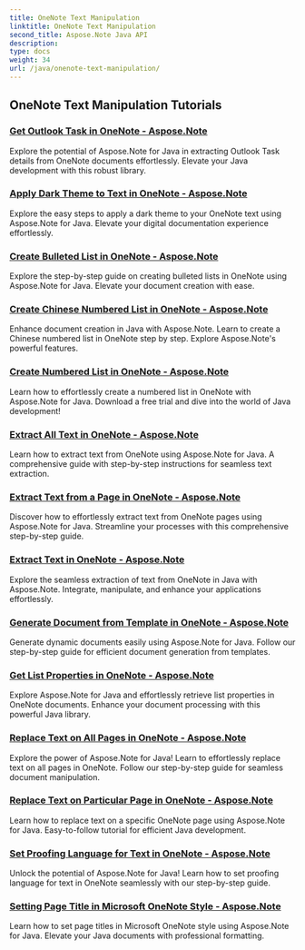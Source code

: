 ```yaml
---
title: OneNote Text Manipulation
linktitle: OneNote Text Manipulation
second_title: Aspose.Note Java API
description: 
type: docs
weight: 34
url: /java/onenote-text-manipulation/
---
```


## OneNote Text Manipulation Tutorials
### [Get Outlook Task in OneNote - Aspose.Note](./get-outlook-task/)
Explore the potential of Aspose.Note for Java in extracting Outlook Task details from OneNote documents effortlessly. Elevate your Java development with this robust library.
### [Apply Dark Theme to Text in OneNote - Aspose.Note](./apply-dark-theme/)
Explore the easy steps to apply a dark theme to your OneNote text using Aspose.Note for Java. Elevate your digital documentation experience effortlessly.
### [Create Bulleted List in OneNote - Aspose.Note](./create-bulleted-list/)
Explore the step-by-step guide on creating bulleted lists in OneNote using Aspose.Note for Java. Elevate your document creation with ease.
### [Create Chinese Numbered List in OneNote - Aspose.Note](./create-chinese-numbered-list/)
Enhance document creation in Java with Aspose.Note. Learn to create a Chinese numbered list in OneNote step by step. Explore Aspose.Note's powerful features.
### [Create Numbered List in OneNote - Aspose.Note](./create-numbered-list/)
Learn how to effortlessly create a numbered list in OneNote with Aspose.Note for Java. Download a free trial and dive into the world of Java development!
### [Extract All Text in OneNote - Aspose.Note](./extract-all-text/)
Learn how to extract text from OneNote using Aspose.Note for Java. A comprehensive guide with step-by-step instructions for seamless text extraction.
### [Extract Text from a Page in OneNote - Aspose.Note](./extract-text-from-a-page/)
Discover how to effortlessly extract text from OneNote pages using Aspose.Note for Java. Streamline your processes with this comprehensive step-by-step guide.
### [Extract Text in OneNote - Aspose.Note](./extract-text/)
Explore the seamless extraction of text from OneNote in Java with Aspose.Note. Integrate, manipulate, and enhance your applications effortlessly.
### [Generate Document from Template in OneNote - Aspose.Note](./generate-document-from-template/)
Generate dynamic documents easily using Aspose.Note for Java. Follow our step-by-step guide for efficient document generation from templates.
### [Get List Properties in OneNote - Aspose.Note](./get-list-properties/)
Explore Aspose.Note for Java and effortlessly retrieve list properties in OneNote documents. Enhance your document processing with this powerful Java library.
### [Replace Text on All Pages in OneNote - Aspose.Note](./replace-text-on-all-pages/)
Explore the power of Aspose.Note for Java! Learn to effortlessly replace text on all pages in OneNote. Follow our step-by-step guide for seamless document manipulation.
### [Replace Text on Particular Page in OneNote - Aspose.Note](./replace-text-on-particular-page/)
Learn how to replace text on a specific OneNote page using Aspose.Note for Java. Easy-to-follow tutorial for efficient Java development.
### [Set Proofing Language for Text in OneNote - Aspose.Note](./set-proofing-language-for-text/)
Unlock the potential of Aspose.Note for Java! Learn how to set proofing language for text in OneNote seamlessly with our step-by-step guide.
### [Setting Page Title in Microsoft OneNote Style - Aspose.Note](./setting-page-title-in-microsoft-onenote-style/)
Learn how to set page titles in Microsoft OneNote style using Aspose.Note for Java. Elevate your Java documents with professional formatting.
